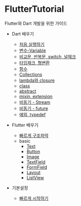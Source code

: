 # FlutterTutorial

Flutter와 Dart 개발을 위한 가이드

- Dart 배우기
    - [처음 실행하기](dart_tutorial/basic.md)
    - [변수-Variable](dart_tutorial/variable.md)
    - [비교문, 반복문, switch, 널체크](dart_tutorial/condition.md)
    - [타입채크, 형변환](dart_tutorial/CastingTypeCheck.md)
    - [함수](dart_tutorial/function.md)
    - [Collections](dart_tutorial/collections.md)
    - [lambda와 closure](dart_tutorial/lambda_closure.md)
    - [class](dart_tutorial/class.md)
    - [abstract](dart_tutorial/abstract.md)
    - [mixin, extension](dart_tutorial/mixin_extension.md)
    - [비동기 - Stream](dart_tutorial/async_stream.md)
    - [비동기 - future](dart_tutorial/async_future.md)
    - [예외, typedef](dart_tutorial/exception_typedef.md)
    
- Flutter 배우기
    - [빠르게 구조파악](flutter_tutorial/start.md)
    - basic
      - [Text](flutter_tutorial/basic/TextExample.md)
      - [Button](flutter_tutorial/basic/ButtonExample.md)
      - [Image](flutter_tutorial/basic/ImageExample.md)
      - [TextField](flutter_tutorial/basic/TextFieldExample.md)
      - [FormField](flutter_tutorial/basic/FormFieldExample.md)
      - [Layout](flutter_tutorial/basic/LayoutExample.md)
      - [ListView](flutter_tutorial/basic/ListViewExample.md)


- 기본설정
    - [빠르게 시작하기](flutter_tutorial/first.md)
    